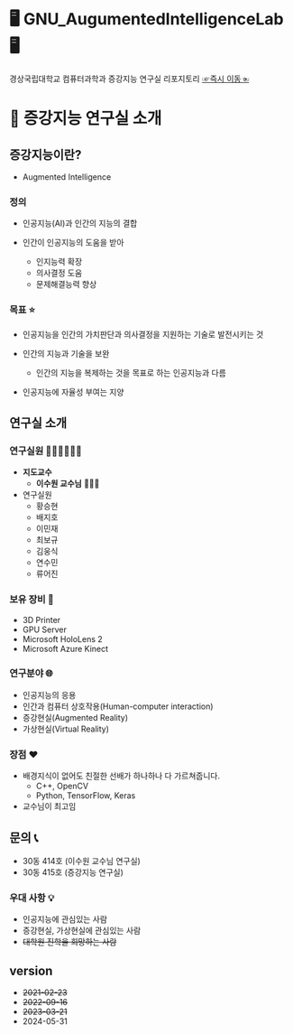 # 🖥️ GNU_AugumentedIntelligenceLab 🖥️  
경상국립대학교 컴퓨터과학과 증강지능 연구실 리포지토리  [☞즉시 이동☜](https://ailab.gnu.ac.kr) 

# 💁 증강지능 연구실 소개 

## 증강지능이란?

- Augmented Intelligence

### 정의

- 인공지능(AI)과 인간의 지능의 결합

- 인간이 인공지능의 도움을 받아
    - 인지능력 확장
    - 의사결정 도움
    - 문제해결능력 향상

### 목표 ⭐

- 인공지능을 인간의 가치판단과 의사결정을 지원하는 기술로 발전시키는 것

- 인간의 지능과 기술을 보완
  - 인간의 지능을 복제하는 것을 목표로 하는 인공지능과 다름
  
- 인공지능에 자율성 부여는 지양

## 연구실 소개

### 연구실원 👨🏻‍💻👩🏻‍💻

- **지도교수**
  - **이수원 교수님** 👨🏻‍🏫
- 연구실원
  - 황승현
  - 배지호
  - 이민재
  - 최보규
  - 김웅식
  - 연수민
  - 류어진

### 보유 장비 🧰

- 3D Printer
- GPU Server
- Microsoft HoloLens 2
- Microsoft Azure Kinect

### 연구분야 🌐

- 인공지능의 응용
- 인간과 컴퓨터 상호작용(Human-computer interaction)
- 증강현실(Augmented Reality)
- 가상현실(Virtual Reality)

### 장점 ❤️

- 배경지식이 없어도 친절한 선배가 하나하나 다 가르쳐줍니다.
  - C++, OpenCV
  - Python, TensorFlow, Keras
- 교수님이 최고임

## 문의 📞

- 30동 414호 (이수원 교수님 연구실)
- 30동 415호 (증강지능 연구실)

### 우대 사항 💡

- 인공지능에 관심있는 사람
- 증강현실, 가상현실에 관심있는 사람
- ~~대학원 진학을 희망하는 사람~~

## version

- ~~2021-02-23~~
- ~~2022-09-16~~
- ~~2023-03-21~~
- 2024-05-31
